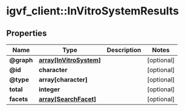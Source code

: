 # igvf_client::InVitroSystemResults


## Properties
Name | Type | Description | Notes
------------ | ------------- | ------------- | -------------
**@graph** | [**array[InVitroSystem]**](InVitroSystem.md) |  | [optional] 
**@id** | **character** |  | [optional] 
**@type** | **array[character]** |  | [optional] 
**total** | **integer** |  | [optional] 
**facets** | [**array[SearchFacet]**](SearchFacet.md) |  | [optional] 


